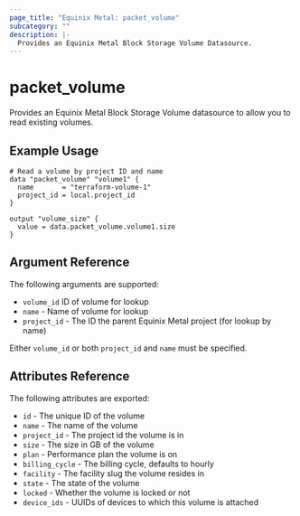 ```yaml
---
page_title: "Equinix Metal: packet_volume"
subcategory: ""
description: |-
  Provides an Equinix Metal Block Storage Volume Datasource.
---
```


# packet\_volume

Provides an Equinix Metal Block Storage Volume datasource to allow you to read existing volumes.

## Example Usage

```hcl
# Read a volume by project ID and name
data "packet_volume" "volume1" {
  name       = "terraform-volume-1"
  project_id = local.project_id
}

output "volume_size" {
  value = data.packet_volume.volume1.size
}
```

## Argument Reference

The following arguments are supported:

* `volume_id` ID of volume for lookup
* `name` - Name of volume for lookup
* `project_id` - The ID the parent Equinix Metal project (for lookup by name)

Either `volume_id` or both `project_id` and `name` must be specified.

## Attributes Reference

The following attributes are exported:

* `id` - The unique ID of the volume
* `name` - The name of the volume
* `project_id` - The project id the volume is in
* `size` - The size in GB of the volume
* `plan` - Performance plan the volume is on
* `billing_cycle` - The billing cycle, defaults to hourly
* `facility` - The facility slug the volume resides in
* `state` - The state of the volume
* `locked` - Whether the volume is locked or not
* `device_ids` - UUIDs of devices to which this volume is attached
